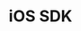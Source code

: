 ---
title: iOS SDK
excerpt: ''
deprecated: false
hidden: false
metadata:
  title: ''
  description: ''
  robots: index
next:
  description: ''
---